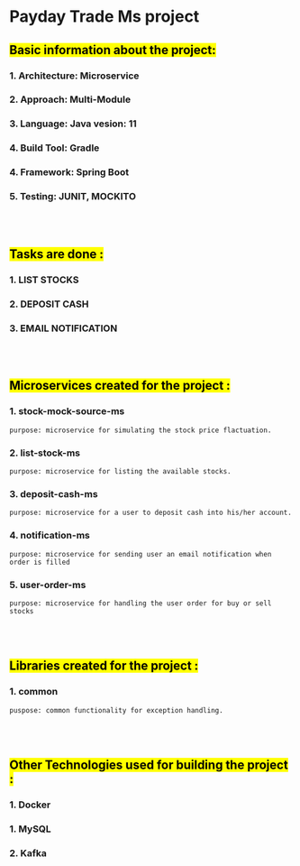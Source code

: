 # Payday Trade Ms project

## <mark> Basic information about the project: </mark> 
### 1. Architecture: Microservice
### 2. Approach: Multi-Module 
### 3. Language: Java vesion: 11
### 4. Build Tool: Gradle
### 4. Framework: Spring Boot
### 5. Testing: JUNIT, MOCKITO

</br>
</br>

## <mark> Tasks are done : </mark>

### 1. LIST STOCKS  

### 2. DEPOSIT CASH

### 3. EMAIL NOTIFICATION

</br>
</br>

## <mark> Microservices created for the project : </mark>

### 1. **stock-mock-source-ms**
    purpose: microservice for simulating the stock price flactuation.

### 2. **list-stock-ms**
    purpose: microservice for listing the available stocks. 

### 3. **deposit-cash-ms**
    purpose: microservice for a user to deposit cash into his/her account.

### 4. **notification-ms**
    purpose: microservice for sending user an email notification when order is filled

### 5. **user-order-ms**
    purpose: microservice for handling the user order for buy or sell stocks

</br>
</br>

## <mark> Libraries created for the project : </mark>

### 1. **common**
    puspose: common functionality for exception handling.

</br>
</br>

## <mark> Other Technologies used for building the project : </mark> 
### 1. Docker 
### 1. MySQL
### 2. Kafka
